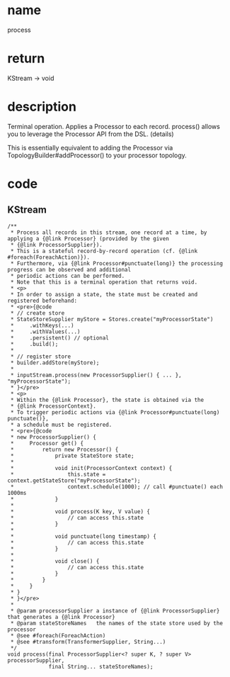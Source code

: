 # name 
process

# return
KStream -> void

# description

Terminal operation. Applies a Processor to each record. process() allows you to leverage the Processor API from the DSL. (details)

This is essentially equivalent to adding the Processor via TopologyBuilder#addProcessor() to your processor topology.

# code
## KStream


    /**
     * Process all records in this stream, one record at a time, by applying a {@link Processor} (provided by the given
     * {@link ProcessorSupplier}).
     * This is a stateful record-by-record operation (cf. {@link #foreach(ForeachAction)}).
     * Furthermore, via {@link Processor#punctuate(long)} the processing progress can be observed and additional
     * periodic actions can be performed.
     * Note that this is a terminal operation that returns void.
     * <p>
     * In order to assign a state, the state must be created and registered beforehand:
     * <pre>{@code
     * // create store
     * StateStoreSupplier myStore = Stores.create("myProcessorState")
     *     .withKeys(...)
     *     .withValues(...)
     *     .persistent() // optional
     *     .build();
     *
     * // register store
     * builder.addStore(myStore);
     *
     * inputStream.process(new ProcessorSupplier() { ... }, "myProcessorState");
     * }</pre>
     * <p>
     * Within the {@link Processor}, the state is obtained via the
     * {@link ProcessorContext}.
     * To trigger periodic actions via {@link Processor#punctuate(long) punctuate()},
     * a schedule must be registered.
     * <pre>{@code
     * new ProcessorSupplier() {
     *     Processor get() {
     *         return new Processor() {
     *             private StateStore state;
     *
     *             void init(ProcessorContext context) {
     *                 this.state = context.getStateStore("myProcessorState");
     *                 context.schedule(1000); // call #punctuate() each 1000ms
     *             }
     *
     *             void process(K key, V value) {
     *                 // can access this.state
     *             }
     *
     *             void punctuate(long timestamp) {
     *                 // can access this.state
     *             }
     *
     *             void close() {
     *                 // can access this.state
     *             }
     *         }
     *     }
     * }
     * }</pre>
     *
     * @param processorSupplier a instance of {@link ProcessorSupplier} that generates a {@link Processor}
     * @param stateStoreNames   the names of the state store used by the processor
     * @see #foreach(ForeachAction)
     * @see #transform(TransformerSupplier, String...)
     */
    void process(final ProcessorSupplier<? super K, ? super V> processorSupplier,
                 final String... stateStoreNames);
